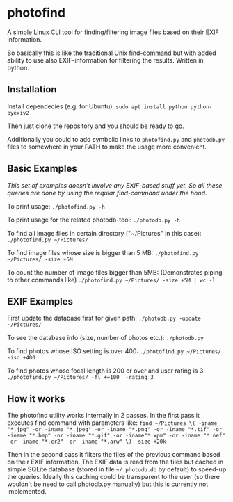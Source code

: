 # photofind
A simple Linux CLI tool for finding/filtering image files based on their EXIF information.

So basically this is like the traditional Unix [find-command](https://linux.die.net/man/1/find) but with added ability to use also EXIF-information for filtering the results. Written in python.

## Installation
Install dependecies (e.g. for Ubuntu):
`sudo apt install python python-pyexiv2`

Then just clone the repository and you should be ready to go.

Additionally you could to add symbolic links to `photofind.py` and `photodb.py` files to somewhere in your PATH to make the usage more convenient.

## Basic Examples
 _This set of examples doesn't involve any EXIF-based stuff yet. So all these queries are done by using the reqular find-command under the hood._

To print usage:
`./photofind.py -h`

To print usage for the related photodb-tool:
`./photodb.py -h`

To find all image files in certain directory ("~/Pictures" in this case):
`./photofind.py ~/Pictures/`

To find image files whose size is bigger than 5 MB:
`./photofind.py ~/Pictures/ -size +5M`

To count the number of image files bigger than 5MB:
(Demonstrates piping to other commands like)
`./photofind.py ~/Pictures/ -size +5M | wc -l`

## EXIF Examples
First update the database first for given path:
`./photodb.py -update ~/Pictures/`

To see the database info (size, number of photos etc.):
`./photodb.py`

To find photos whose ISO setting is over 400:
`./photofind.py ~/Pictures/ -iso +400`

To find photos whose focal length is 200 or over and user rating is 3:
`./photofind.py ~/Pictures/ -fl +=100  -rating 3`

## How it works

The photofind utility works internally in 2 passes. In the first pass it executes find command with parameters like:
`find ~/Pictures \( -iname "*.jpg" -or -iname "*.jpeg" -or -iname "*.png" -or -iname "*.tif" -or -iname "*.bmp" -or -iname "*.gif" -or -iname"*.xpm" -or -iname "*.nef" -or -iname "*.cr2" -or -iname "*.arw" \) -size +20k`

Then in the second pass it filters the files of the previous command based on their EXIF information. The EXIF data is read from the files but cached in simple SQLite database (stored in file `~/.photodb.db` by default) to speed-up the queries.
Ideally this caching could be transparent to the user (so there wouldn't be need to call photodb.py manually) but this is currently not implemented.
